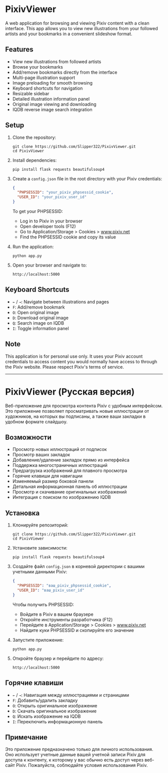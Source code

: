 # PixivViewer

A web application for browsing and viewing Pixiv content with a clean interface. This app allows you to view new illustrations from your followed artists and your bookmarks in a convenient slideshow format.

## Features

- View new illustrations from followed artists
- Browse your bookmarks
- Add/remove bookmarks directly from the interface
- Multi-page illustration support
- Image preloading for smooth browsing
- Keyboard shortcuts for navigation
- Resizable sidebar
- Detailed illustration information panel
- Original image viewing and downloading
- IQDB reverse image search integration

## Setup

1. Clone the repository:
   ```
   git clone https://github.com/Slipper322/PixivViewer.git
   cd PixivViewer
   ```

2. Install dependencies:
   ```
   pip install flask requests beautifulsoup4
   ```

3. Create a `config.json` file in the root directory with your Pixiv credentials:
   ```json
   {
     "PHPSESSID": "your_pixiv_phpsessid_cookie",
     "USER_ID": "your_pixiv_user_id"
   }
   ```
   
   To get your PHPSESSID:
   - Log in to Pixiv in your browser
   - Open developer tools (F12)
   - Go to Application/Storage > Cookies > www.pixiv.net
   - Find the PHPSESSID cookie and copy its value

4. Run the application:
   ```
   python app.py
   ```

5. Open your browser and navigate to:
   ```
   http://localhost:5000
   ```

## Keyboard Shortcuts

- `←` / `→`: Navigate between illustrations and pages
- `F`: Add/remove bookmark
- `O`: Open original image
- `D`: Download original image
- `Q`: Search image on IQDB
- `I`: Toggle information panel

## Note

This application is for personal use only. It uses your Pixiv account credentials to access content you would normally have access to through the Pixiv website. Please respect Pixiv's terms of service.

---

# PixivViewer (Русская версия)

Веб-приложение для просмотра контента Pixiv с удобным интерфейсом. Это приложение позволяет просматривать новые иллюстрации от художников, на которых вы подписаны, а также ваши закладки в удобном формате слайдшоу.

## Возможности

- Просмотр новых иллюстраций от подписок
- Просмотр ваших закладок
- Добавление/удаление закладок прямо из интерфейса
- Поддержка многостраничных иллюстраций
- Предзагрузка изображений для плавного просмотра
- Горячие клавиши для навигации
- Изменяемый размер боковой панели
- Детальная информационная панель об иллюстрации
- Просмотр и скачивание оригинальных изображений
- Интеграция с поиском по изображению IQDB

## Установка

1. Клонируйте репозиторий:
   ```
   git clone https://github.com/Slipper322/PixivViewer.git
   cd PixivViewer
   ```

2. Установите зависимости:
   ```
   pip install flask requests beautifulsoup4
   ```

3. Создайте файл `config.json` в корневой директории с вашими учетными данными Pixiv:
   ```json
   {
     "PHPSESSID": "ваш_pixiv_phpsessid_cookie",
     "USER_ID": "ваш_pixiv_user_id"
   }
   ```
   
   Чтобы получить PHPSESSID:
   - Войдите в Pixiv в вашем браузере
   - Откройте инструменты разработчика (F12)
   - Перейдите в Application/Storage > Cookies > www.pixiv.net
   - Найдите куки PHPSESSID и скопируйте его значение

4. Запустите приложение:
   ```
   python app.py
   ```

5. Откройте браузер и перейдите по адресу:
   ```
   http://localhost:5000
   ```

## Горячие клавиши

- `←` / `→`: Навигация между иллюстрациями и страницами
- `F`: Добавить/удалить закладку
- `O`: Открыть оригинальное изображение
- `D`: Скачать оригинальное изображение
- `Q`: Искать изображение на IQDB
- `I`: Переключить информационную панель

## Примечание

Это приложение предназначено только для личного использования. Оно использует учетные данные вашей учетной записи Pixiv для доступа к контенту, к которому у вас обычно есть доступ через веб-сайт Pixiv. Пожалуйста, соблюдайте условия использования Pixiv.
